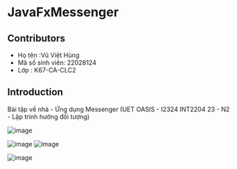 # JavaFxMessenger

## Contributors
- Họ tên :Vũ Việt Hùng
- Mã số sinh viên: 22028124
- Lớp : K67-CA-CLC2
## Introduction

Bài tập về nhà - Ứng dụng Messenger (UET OASIS - I2324 INT2204 23 - N2 - Lập trình hướng đối tượng)


![image](https://github.com/VietHungUET/JavaFxMessenger/assets/124850661/7054245a-69d2-47ff-90da-c45d048de567)

![image](https://github.com/VietHungUET/JavaFxMessenger/assets/124850661/071e0624-6f85-4ec4-ab3e-e142ce46fde9)
![image](https://github.com/VietHungUET/JavaFxMessenger/assets/124850661/d37fdaee-73c6-41a6-b664-d0c3ad7b7227)

![image](https://github.com/VietHungUET/JavaFxMessenger/assets/124850661/c89178e7-c035-4b48-9b95-e9cee8d90fd6)

